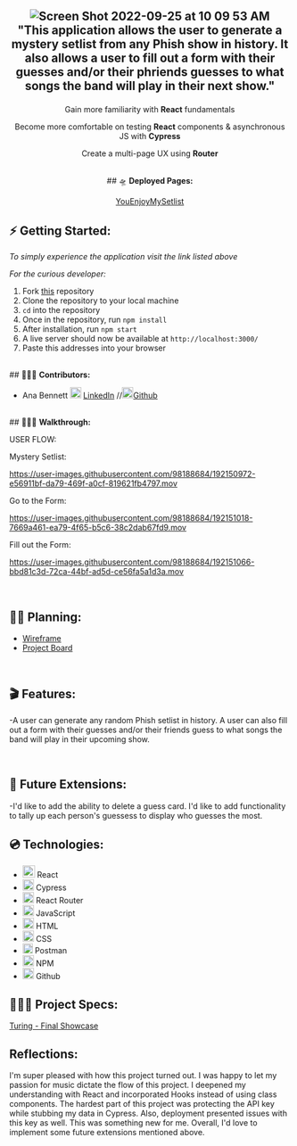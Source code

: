  <h2 align="center">
 
 ![Screen Shot 2022-09-25 at 10 09 53 AM](https://user-images.githubusercontent.com/98188684/192150751-d19797fb-3eeb-4ea9-ab4b-c0980a1bbf17.png)<br>
 "This application allows the user to generate a mystery setlist from any Phish show in history. It also allows a user to fill out a form with their guesses and/or their phriends guesses to what songs the band will play in their next show."

</h2>



<p align="center">Gain more familiarity with <b>React</b> fundamentals</p> 
<p align="center">Become more comfortable on  testing <b>React</b> components & asynchronous JS with <b>Cypress</b></p> <p align="center">Create a multi-page UX using <b>Router</b></p>
<br>

<div align="center">
## 🛸 <b>Deployed Pages:</b>

[YouEnjoyMySetlist](https://youenjoymysetlist-anabennett11.vercel.app/)

</div>

## ⚡️ <b>Getting Started:</b>
*To simply experience the application visit the link listed above*

*For the curious developer:*
1. Fork [this](https://github.com/AnaBennett11/youenjoymysetlist) repository 
2. Clone the repository to your local machine
3. `cd` into the repository
5.  Once in the repository, run `npm install` 
6.  After installation, run `npm start` 
8.  A live server should now be available at `http://localhost:3000/` 
9. Paste this addresses into your browser


<br>
## 🧑🏻‍💻 <b>Contributors:</b>





 - Ana Bennett <img alt="LinkedIn" src="https://user-images.githubusercontent.com/102757890/183784713-c18feb13-d2db-47e1-883c-602cc2fd1782.png" width="20px"/> [LinkedIn](https://www.linkedin.com/in/ana-bennett/)   //<img alt="Github" src="https://user-images.githubusercontent.com/25181517/117364276-fc4eb280-aebd-11eb-92ba-8a6ef74b7313.png" width="20px"/>[Github](https://github.com/AnaBennett11) 

 
<br>
## 🚶🏻‍♂️ <b>Walkthrough:</b>

USER FLOW:

Mystery Setlist:

https://user-images.githubusercontent.com/98188684/192150972-e56911bf-da79-469f-a0cf-819621fb4797.mov


Go to the Form:

https://user-images.githubusercontent.com/98188684/192151018-7669a461-ea79-4f65-b5c6-38c2dab67fd9.mov


Fill out the Form:


https://user-images.githubusercontent.com/98188684/192151066-bbd81c3d-72ca-44bf-ad5d-ce56fa5a1d3a.mov


<br>

## ✍🏼 <b>Planning:</b>
- [Wireframe](https://excalidraw.com/#json=4Du3F877iiQQ02fcM7EVL,2pltSmY2IfguIcmCXjZj-g)<br>
- [Project Board](https://trello.com/invite/b/WkaN1QOR/9b797bc218f59c60e02586016196ad73/you-enjoy-my-setlist)

<br>

## 🎬 <b>Features:</b>
-A user can generate any random Phish setlist in history. A user can also fill out a form with their guesses and/or their friends guess to what songs the band will play in their upcoming show. 

<br>

## 🔮 <b>Future Extensions:</b>
-I'd like to add the ability to delete a guess card. I'd like to add functionality to tally up each person's guessess to display who guesses the most.
<br>

## 💿 <b>Technologies:</b>

- <img alt="React" src="https://user-images.githubusercontent.com/25181517/117448085-96eed600-af3e-11eb-9492-83a3a0fcbfb1.png" width="22px"/> React
- <img alt="Cypress" src="https://user-images.githubusercontent.com/102757890/188327611-9db68508-44e6-429d-9eed-0d8a243302a1.png" width="20px"/> Cypress
- <img alt="React Router" src="https://user-images.githubusercontent.com/102757890/188328033-172b27de-1636-4629-b997-2eadb33634ad.png" width="20px"/> React Router
- <img alt="javascript" src="https://user-images.githubusercontent.com/25181517/117447155-6a868a00-af3d-11eb-9cfe-245df15c9f3f.png" width="20px"/> JavaScript
- <img alt="HTML" src="https://user-images.githubusercontent.com/25181517/117447535-f00a3a00-af3d-11eb-89bf-45aaf56dbaf1.png" width="20px"/> HTML 
- <img alt="CSS" src="https://user-images.githubusercontent.com/25181517/117447663-0fa16280-af3e-11eb-8677-bcf8e4f8e298.png" width="20px"/> CSS
- <img alt="Postman" src="https://user-images.githubusercontent.com/25181517/182618508-1b12183b-5398-48d2-92e7-ff0969a22624.png" width="18px"/> Postman
- <img alt="NPM" src="https://user-images.githubusercontent.com/25181517/121401671-49102800-c959-11eb-9f6f-74d49a5e1774.png" width="20px"/> NPM
- <img alt="Github" src="https://user-images.githubusercontent.com/25181517/117364276-fc4eb280-aebd-11eb-92ba-8a6ef74b7313.png" width="20px"/> Github

## 🕵🏻‍♂️ <b>Project Specs:</b>
[Turing - Final Showcase](https://frontend.turing.edu/projects/module-3/showcase.html)

## Reflections:


<p>I'm super pleased with how this project turned out. I was happy to let my passion for music dictate the flow of this project. I deepened my understanding with React and incorporated Hooks instead of using class components. The hardest part of this project was protecting the API key while stubbing my data in Cypress. Also, deployment presented issues with this key as well. This was something new for me. Overall, I'd love to implement some future extensions mentioned above.  </p>

